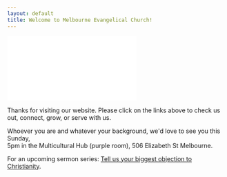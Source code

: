 ```yaml
---
layout: default
title: Welcome to Melbourne Evangelical Church!
---
```


<div class="videoWrapper">
<iframe src="//player.vimeo.com/video/90176013" frameborder="0" webkitallowfullscreen mozallowfullscreen allowfullscreen></iframe>
</div>

Thanks for visiting our website. Please click on the links above to check us out, connect, grow, or serve with us.

Whoever you are and whatever your background, we'd love to see you this Sunday,  
5pm in the Multicultural Hub (purple room), 506 Elizabeth St Melbourne.

For an upcoming sermon series: [Tell us your biggest objection to Christianity][survey].

[survey]: https://www.surveymonkey.com/s/W3QZ8F9
